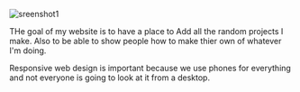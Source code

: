 ![sreenshot1](./images/sc_assignment_13.png)

THe goal of my website is to have a place to Add all the random projects I make. Also to
be able to show people how to make thier own of
whatever I'm doing.

Responsive web design is important because
we use phones for everything and not everyone
is going to look at it from a desktop.
